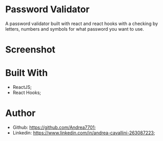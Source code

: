 # Password Validator

A password validator built with react and react hooks with a checking by letters, numbers and symbols for what password you want to use.

# Screenshot 


# Built With 
 - ReactJS;
 - React Hooks;


# Author
 - Github: https://github.com/Andrea7701;
 - Linkedin: https://www.linkedin.com/in/andrea-cavallini-263087223;
